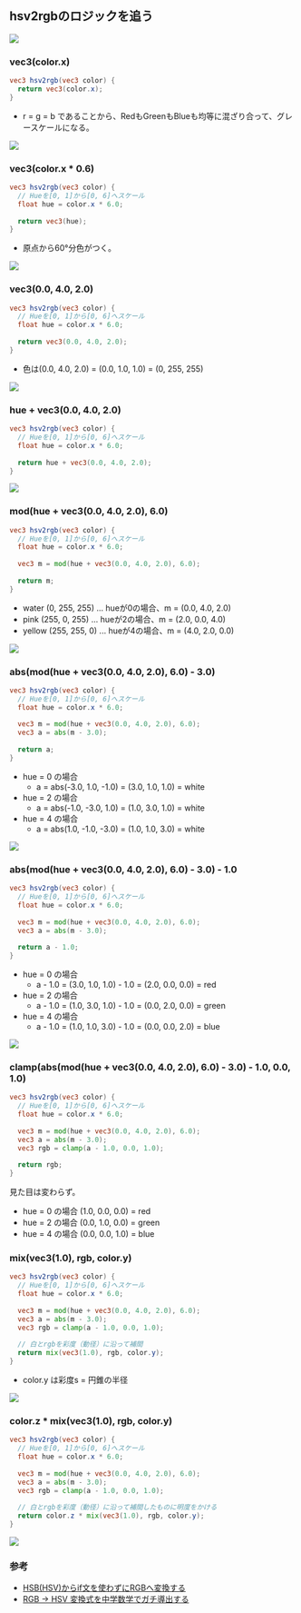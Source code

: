 ## hsv2rgbのロジックを追う

![](./hue-circle.png)

### vec3(color.x)

```glsl
vec3 hsv2rgb(vec3 color) {
  return vec3(color.x);
}
```

- r = g = b であることから、RedもGreenもBlueも均等に混ざり合って、グレースケールになる。

![](./00.png)

### vec3(color.x * 0.6)

```glsl
vec3 hsv2rgb(vec3 color) {
  // Hueを[0, 1]から[0, 6]へスケール
  float hue = color.x * 6.0;
  
  return vec3(hue);
}
```

- 原点から60°分色がつく。

![](./01.png)


### vec3(0.0, 4.0, 2.0)

```glsl
vec3 hsv2rgb(vec3 color) {
  // Hueを[0, 1]から[0, 6]へスケール
  float hue = color.x * 6.0;
  
  return vec3(0.0, 4.0, 2.0);
}
```

- 色は(0.0, 4.0, 2.0) = (0.0, 1.0, 1.0) = (0, 255, 255)

![](./02.png)

### hue + vec3(0.0, 4.0, 2.0)

```glsl
vec3 hsv2rgb(vec3 color) {
  // Hueを[0, 1]から[0, 6]へスケール
  float hue = color.x * 6.0;
  
  return hue + vec3(0.0, 4.0, 2.0);
}
```

![](./03.png)

### mod(hue + vec3(0.0, 4.0, 2.0), 6.0)

```glsl
vec3 hsv2rgb(vec3 color) {
  // Hueを[0, 1]から[0, 6]へスケール
  float hue = color.x * 6.0;
  
  vec3 m = mod(hue + vec3(0.0, 4.0, 2.0), 6.0);
  
  return m;
}
```

- water  (0, 255, 255) ... hueが0の場合、m = (0.0, 4.0, 2.0)
- pink   (255, 0, 255) ... hueが2の場合、m = (2.0, 0.0, 4.0)
- yellow (255, 255, 0) ... hueが4の場合、m = (4.0, 2.0, 0.0)

![](./04.png)

### abs(mod(hue + vec3(0.0, 4.0, 2.0), 6.0) - 3.0)

```glsl
vec3 hsv2rgb(vec3 color) {
  // Hueを[0, 1]から[0, 6]へスケール
  float hue = color.x * 6.0;
  
  vec3 m = mod(hue + vec3(0.0, 4.0, 2.0), 6.0);
  vec3 a = abs(m - 3.0);
  
  return a;
}
```

- hue = 0 の場合
  - a = abs(-3.0, 1.0, -1.0) = (3.0, 1.0, 1.0) = white
- hue = 2 の場合
  - a = abs(-1.0, -3.0, 1.0) = (1.0, 3.0, 1.0) = white
- hue = 4 の場合
  - a = abs(1.0, -1.0, -3.0) = (1.0, 1.0, 3.0) = white

![](./05.png)

### abs(mod(hue + vec3(0.0, 4.0, 2.0), 6.0) - 3.0) - 1.0

```glsl
vec3 hsv2rgb(vec3 color) {
  // Hueを[0, 1]から[0, 6]へスケール
  float hue = color.x * 6.0;
  
  vec3 m = mod(hue + vec3(0.0, 4.0, 2.0), 6.0);
  vec3 a = abs(m - 3.0);
  
  return a - 1.0;
}
```

- hue = 0 の場合
  - a - 1.0 = (3.0, 1.0, 1.0) - 1.0 = (2.0, 0.0, 0.0) = red
- hue = 2 の場合
  - a - 1.0 = (1.0, 3.0, 1.0) - 1.0 = (0.0, 2.0, 0.0) = green
- hue = 4 の場合
  - a - 1.0 = (1.0, 1.0, 3.0) - 1.0 = (0.0, 0.0, 2.0) = blue

![](./06.png)

### clamp(abs(mod(hue + vec3(0.0, 4.0, 2.0), 6.0) - 3.0) - 1.0, 0.0, 1.0)

```glsl
vec3 hsv2rgb(vec3 color) {
  // Hueを[0, 1]から[0, 6]へスケール
  float hue = color.x * 6.0;
  
  vec3 m = mod(hue + vec3(0.0, 4.0, 2.0), 6.0);
  vec3 a = abs(m - 3.0);
  vec3 rgb = clamp(a - 1.0, 0.0, 1.0);
  
  return rgb;
}
```

見た目は変わらず。

- hue = 0 の場合 (1.0, 0.0, 0.0) = red
- hue = 2 の場合 (0.0, 1.0, 0.0) = green
- hue = 4 の場合 (0.0, 0.0, 1.0) = blue

### mix(vec3(1.0), rgb, color.y)

```glsl
vec3 hsv2rgb(vec3 color) {
  // Hueを[0, 1]から[0, 6]へスケール
  float hue = color.x * 6.0;
  
  vec3 m = mod(hue + vec3(0.0, 4.0, 2.0), 6.0);
  vec3 a = abs(m - 3.0);
  vec3 rgb = clamp(a - 1.0, 0.0, 1.0);
  
  // 白とrgbを彩度（動径）に沿って補間
  return mix(vec3(1.0), rgb, color.y);
}
```

- color.y は彩度s = 円錐の半径

![](./07.png)

### color.z * mix(vec3(1.0), rgb, color.y)

```glsl
vec3 hsv2rgb(vec3 color) {
  // Hueを[0, 1]から[0, 6]へスケール
  float hue = color.x * 6.0;
  
  vec3 m = mod(hue + vec3(0.0, 4.0, 2.0), 6.0);
  vec3 a = abs(m - 3.0);
  vec3 rgb = clamp(a - 1.0, 0.0, 1.0);
    
  // 白とrgbを彩度（動径）に沿って補間したものに明度をかける
  return color.z * mix(vec3(1.0), rgb, color.y);
}
```

![](./08.png)

### 参考

- [HSB(HSV)からif文を使わずにRGBへ変換する](https://sites.google.com/site/bknobiboroku/programming-tips/wpf/Csharp_wpf_HSB_to_RGB)
- [RGB -> HSV 変換式を中学数学でガチ導出する](https://zenn.dev/tetracalibers/articles/78474ee3e8678e)